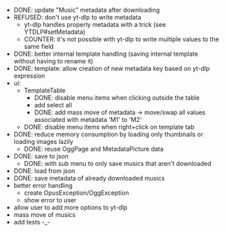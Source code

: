 * DONE: update "Music" metadata after downloading
* REFUSED: don't use yt-dlp to write metadata
  * yt-dlp handles properly metadata with a trick (see YTDLP#setMetadata)
  * COUNTER: it's not possible with yt-dlp to write multiple values to the same field
* DONE: better internal template handling (saving internal template without having to rename it)
* DONE: template: allow creation of new metadata key based on yt-dlp expression
* ui:
  * TemplateTable
    * DONE: disable menu items when clicking outside the table
    * add select all
    * DONE: add mass move of metadata -> move/swap all values associated with metadata 'M1' to 'M2'
  * DONE: disable menu items when right+click on template tab
* DONE: reduce memory consumption by loading only thumbnails or loading images lazily
  * DONE: reuse OggPage and MetadataPicture data
* DONE: save to json
  * DONE: with sub menu to only save musics that aren't downloaded
* DONE: load from json
* DONE: save metadata of already downloaded musics
* better error handling
  * create OpusException/OggException
  * show error to user
* allow user to add more options to yt-dlp
* mass move of musics
* add tests -_-